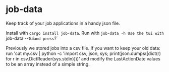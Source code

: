 job-data
==========================
Keep track of your job applications in a handy json file.

Install with `cargo install job-data`.
Run with `job-data -h
Use the tui with `job-data --tui` and press `?`

Previously we stored jobs into a csv file. If you want to keep your old data:
run 'cat my.csv | python -c 'import csv, json, sys; print(json.dumps([dict(r) for r in csv.DictReader(sys.stdin)]))'
and modify the LastActionDate values to be an array instead of a simple string.
